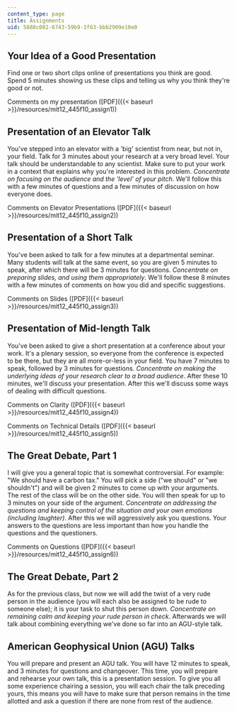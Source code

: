 ```yaml
---
content_type: page
title: Assignments
uid: 5888c082-6743-59b9-3f63-bbb2909e10e0
---
```


Your Idea of a Good Presentation
--------------------------------

Find one or two short clips online of presentations you think are good. Spend 5 minutes showing us these clips and telling us why you think they're good or not.

Comments on my presentation ([PDF]({{< baseurl >}}/resources/mit12_445f10_assign1))

Presentation of an Elevator Talk
--------------------------------

You've stepped into an elevator with a 'big' scientist from near, but not in, your field. Talk for 3 minutes about your research at a very broad level. Your talk should be understandable to any scientist. Make sure to put your work in a context that explains why you're interested in this problem. _Concentrate on focusing on the audience and the 'level' of your pitch_. We'll follow this with a few minutes of questions and a few minutes of discussion on how everyone does.

Comments on Elevator Presentations ([PDF]({{< baseurl >}}/resources/mit12_445f10_assign2))

Presentation of a Short Talk
----------------------------

You've been asked to talk for a few minutes at a departmental seminar. Many students will talk at the same event, so you are given 5 minutes to speak, after which there will be 3 minutes for questions. _Concentrate on preparing slides, and using them appropriately_. We'll follow these 8 minutes with a few minutes of comments on how you did and specific suggestions.

Comments on Slides ([PDF]({{< baseurl >}}/resources/mit12_445f10_assign3))

Presentation of Mid-length Talk
-------------------------------

You've been asked to give a short presentation at a conference about your work. It's a plenary session, so everyone from the conference is expected to be there, but they are all more-or-less in your field. You have 7 minutes to speak, followed by 3 minutes for questions. _Concentrate on making the underlying ideas of your research clear to a broad audience_. After these 10 minutes, we'll discuss your presentation. After this we'll discuss some ways of dealing with difficult questions.

Comments on Clarity ([PDF]({{< baseurl >}}/resources/mit12_445f10_assign4))

Comments on Technical Details ([PDF]({{< baseurl >}}/resources/mit12_445f10_assign5))

The Great Debate, Part 1
------------------------

I will give you a general topic that is somewhat controversial. For example: "We should have a carbon tax." You will pick a side ("we should" or "we shouldn't") and will be given 2 minutes to come up with your arguments. The rest of the class will be on the other side. You will then speak for up to 3 minutes on your side of the argument. _Concentrate on addressing the questions and keeping control of the situation and your own emotions (including laughter)_. After this we will aggressively ask you questions. Your answers to the questions are less important than how you handle the questions and the questioners.

Comments on Questions ([PDF]({{< baseurl >}}/resources/mit12_445f10_assign6))

The Great Debate, Part 2
------------------------

As for the previous class, but now we will add the twist of a very rude person in the audience (you will each also be assigned to be rude to someone else); it is your task to shut this person down. _Concentrate on remaining calm and keeping your rude person in check_. Afterwards we will talk about combining everything we've done so far into an AGU-style talk.

American Geophysical Union (AGU) Talks
--------------------------------------

You will prepare and present an AGU talk. You will have 12 minutes to speak, and 3 minutes for questions and changeover. This time, you will prepare and rehearse your own talk, this is a presentation session. To give you all some experience chairing a session, you will each chair the talk preceding yours, this means you will have to make sure that person remains in the time allotted and ask a question if there are none from rest of the audience.